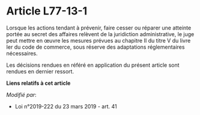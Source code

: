 # Article L77-13-1

Lorsque les actions tendant à prévenir, faire cesser ou réparer une atteinte portée au secret des affaires relèvent de la
juridiction administrative, le juge peut mettre en œuvre les mesures prévues au chapitre II du titre V du livre Ier du code
de commerce, sous réserve des adaptations réglementaires nécessaires.

Les décisions rendues en référé en application du présent article sont rendues en dernier ressort.

**Liens relatifs à cet article**

_Modifié par_:

  - Loi n°2019-222 du 23 mars 2019 - art. 41
